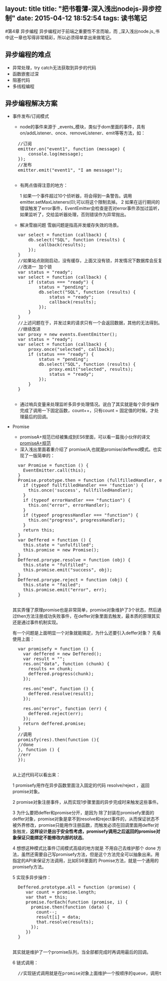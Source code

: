 layout: title
title: "把书看薄-深入浅出nodejs-异步控制"
date: 2015-04-12 18:52:54
tags: 读书笔记
---

#第4章 异步编程
异步编程对于前端之重要性不言而喻，而 _深入浅出node.js_书中这一章也写得非常精彩，所以必须得单拿出来做笔记。
## 异步编程的难点
+ 异常处理，try catch无法获取到异步的代码
+ 函数嵌套过深
+ 阻塞代码
+ 多线程编程
## 异步编程解决方案

<!--more-->

+ 事件发布/订阅模式
	- node的事件来源于 _events_模块，类似于dom里面的事件，具有 on/addListener、once、removeListener、emit等等方法，如：
	<pre>
	//订阅
	emitter.on("event1", function (message) {
		console.log(message);
	});
	//发布
	emitter.emit("event1", "I am message!");
	</pre>
	- 有两点值得注意的地方：
	
		1 如果一个事件超过10个侦听器，将会得到一条警告。调用 emitter.setMaxListeners(0);可以将这个限制去掉。
		2 如果在运行期间的错误触发了error事件，EventEmitter会检查是否对error事件添加过监听，如果监听了，交给监听器处理，否则错误作为异常抛出。
	- 解决雪崩问题
	雪崩问题是指高并发缓存失效的场景。
	<pre>
	var select = function (callback) {
		db.select("SQL", function (results) {
			callback(results);
		});
	}
	//如果站点刚刚启动，没有缓存，上面又没有锁，并发情况下数据库会反复查询
	//改进一 加个锁
	var status = "ready";
	var select = function (callback) {
	    if (status === "ready") {
	        status = "pending";
	        db.select("SQL", function (results) {
	            status = "ready";
	            callback(results);
	        });
	    }
	}
	//上述问题在于，并发过来的请求只有一个会返回数据，其他的无法得到。
	//继续改进
	var proxy = new events.EventEmitter();
    var status = "ready";
    var select = function (callback) {
        proxy.once("selected", callback);
        if (status === "ready") {
            status = "pending";
            db.select("SQL", function (results) {
                proxy.emit("selected", results);
                status = "ready";
	        });
        }
    }
	</pre>
	- 通过哨兵变量来处理监听多异步处理情况。说白了其实就是每个异步操作完成了调用一下固定函数，count++，只有count = 固定值的时候，才处理最后的回调。

+ Promise
	- promiseA+规范已经被集成到ES6里面，可以看一篇我小伙伴的译文 [promiseA+规范](http://www.ituring.com.cn/article/66566) 
	- 深入浅出里面着重介绍了 promise/A,也就是promise/deffered模式。也实现了一版简单的：
	<pre>
	var Promise = function () {
      EventEmitter.call(this);
    }
	Promise.prototype.then = function (fullfilledHandler, errorHandler, progressHandler) {
      if (typeof fullfilledHandler === 'function') {
        this.once('success', fullfilledHandler);    
      }
      if (typeof errorHandler === "function") {
        this.on("error", errorHandler);
      }
      if (typeof progressHandler === "function") {
        this.on("progress", progressHandler);
      }
      return this;
    }
    var Deffered = function () {
      this.state = "unfulfilled";
      this.promise = new Promise();
    }
    Deffered.prorype.resolve = function (obj) {
      this.state = "fulfilled";
      this.promise.emit("success", obj);
    }
    Deffered.prorype.reject = function (obj) {
      this.state = "failed";
      this.promise.emit("error", err);
    }
	</pre>
    其实弄懂了原理promise也是非常简单，promise对象维护了3个状态，然后通过then方法注册成功失败事件，在deffer对象里面去触发，最本质的原理其实还是通过事件机制实现。

    有一个问题是上面明显一个对象就能搞定，为什么还要引入deffer对象？ 先看使用上面：

    <pre>
    var promisefy = function () {
      var deffered = new Deffered();
      var result = "";    
      res.on("data", function (chunk) {
        results += chunk;
        deffered.progress(chunk);
      });
      
      res.on("end", function () {
        deffered.resolve(result);
      });

      res.on("error", function (err) {
        deffered.reject(err);
      });
      return deffered.promise;
    }
    //调用
    promisfy(res).then(function (){
    //done
    }, function () {
    //err
    });
    </pre>
    从上述代码可以看出来：
    
    1 promisefy用作在异步函数里面注入固定的代码 resolve/reject ，返回promise对象。

    2 promise对象注册事件，从而实现1步骤里面的异步完成时来触发这些事件。

    3 为什么要把deffer和promise分开，是因为 除了封装在promisefy里面的deffer对象，promise对象是拿不到resolve和reject事件的，从而保证状态不被外界修改，promise只能用作注册函数，而触发必须在回调里面用deffer对象触发，**这样设计是出于安全性考虑，promisefy调用之后返回的promise对象保证只能绑定不能修改内部的状态**。

    4 想想这种模式比事件订阅模式高级的地方就是 不用自己去维护那个 done 方法，虽然还需要自己写promisefy方法，但是这个方法完全可以抽象出来。用指定的API来保证方法调用，比如ES6里面的 Promise方法，就是一个通用的 promisefy方法。

    5 实现多异步操作：
    <pre>
    Deffered.prototype.all = function (promise) {
       var count = promise.length;
       var that = this;
       promise.forEach(function (promise, i) {
         promise.then(function (data) {
           count--;
           result[i] = data;
           that.resolve(results);
         });
       })
    }
    </pre>
    其实就是维护了一个promise队列，当全部都完成时再调用最后的回调。

    6 链式调用：
    <pre>
    //实现链式调用就是在promise对象上面维护一个按顺序的queue，调用then的时候按顺序压入队列，每次resolve改成拿队头的回调函数出来执行。之前的promise.then是绑定的once方法，现在其实就不需要事件机制了，维护事件队列就行了。 
    </pre>